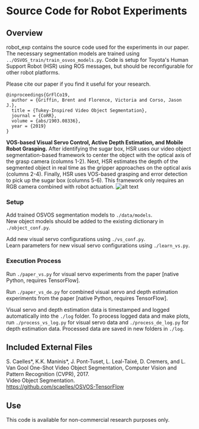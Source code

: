 # Source Code for Robot Experiments

## Overview

robot_exp contains the source code used for the experiments in our paper.
The necessary segmentation models are trained using ``../OSVOS_train/train_osvos_models.py``.
Code is setup for Toyota's Human Support Robot (HSR) using ROS messages, but should be reconfigurable for other robot platforms.

Please cite our paper if you find it useful for your research.
```
@inproceedings{GrFlCo19,
  author = {Griffin, Brent and Florence, Victoria and Corso, Jason J.},
  title = {Tukey-Inspired Video Object Segmentation},
  journal = {CoRR},
  volume = {abs/1903.08336},
  year = {2019}
}
```


__VOS-based Visual Servo Control, Active Depth Estimation, and Mobile Robot Grasping.__ After identifying the sugar box, HSR uses our video object segmentation-based framework to center the object with the optical axis of the grasp camera (columns 1-2). Next, HSR estimates the depth of the segmented object in real time as the gripper approaches on the optical axis (columns 2-4). Finally, HSR uses VOS-based grasping and error detection to pick up the sugar box (columns 5-6).
This framework only requires an RGB camera combined with robot actuation.
![alt text](https://github.com/griffbr/VOSVS/blob/master/figure/complete_exp.png "VOS-based Visual Servo Control, Active Depth Estimation, and Mobile Robot Grasping")
<br />

### Setup

Add trained OSVOS segmentation models to ``./data/models``.<br />
New object models should be added to the existing dictionary in ``./object_conf.py``.

Add new visual servo configurations using ``./vs_conf.py``.<br />
Learn parameters for new visual servo configurations using ``./learn_vs.py``.

### Execution Process

Run ``./paper_vs.py`` for visual servo experiments from the paper [native Python, requires TensorFlow].

Run ``./paper_vs_de.py`` for combined visual servo and depth estimation experiments from the paper [native Python, requires TensorFlow].

Visual servo and depth estimation data is timestamped and logged automatically into the ``./log`` folder.
To process logged data and make plots, run ``./process_vs_log.py`` for visual servo data and ``./process_de_log.py`` for depth estimation data.
Processed data are saved in new folders in ``./log``.

## Included External Files

S. Caelles*, K.K. Maninis*, J. Pont-Tuset, L. Leal-Taixé, D. Cremers, and L. Van Gool
One-Shot Video Object Segmentation, Computer Vision and Pattern Recognition (CVPR), 2017.<br />
Video Object Segmentation. <br />
https://github.com/scaelles/OSVOS-TensorFlow

## Use

This code is available for non-commercial research purposes only.